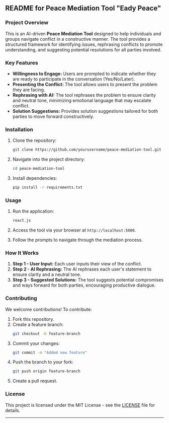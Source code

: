 ## README for Peace Mediation Tool "Eady Peace"

### Project Overview
This is an AI-driven **Peace Mediation Tool** designed to help individuals and groups navigate conflict in a constructive manner. The tool provides a structured framework for identifying issues, rephrasing conflicts to promote understanding, and suggesting potential resolutions for all parties involved.

### Key Features
- **Willingness to Engage:** Users are prompted to indicate whether they are ready to participate in the conversation (Yes/No/Later).
- **Presenting the Conflict:** The tool allows users to present the problem they are facing.
- **Rephrasing with AI:** The tool rephrases the problem to ensure clarity and neutral tone, minimizing emotional language that may escalate conflict.
- **Solution Suggestions:** Provides solution suggestions tailored for both parties to move forward constructively.

### Installation
1. Clone the repository:
   ```bash
   git clone https://github.com/yourusername/peace-mediation-tool.git
   ```
2. Navigate into the project directory:
   ```bash
   cd peace-mediation-tool
   ```
3. Install dependencies:
   ```bash
   pip install -r requirements.txt
   ```

### Usage
1. Run the application:
   ```bash
   react.js
   ```
2. Access the tool via your browser at `http://localhost:5000`.

3. Follow the prompts to navigate through the mediation process.

### How It Works
1. **Step 1 - User Input:** Each user inputs their view of the conflict.
2. **Step 2 - AI Rephrasing:** The AI rephrases each user's statement to ensure clarity and a neutral tone.
3. **Step 3 - Suggested Solutions:** The tool suggests potential compromises and ways forward for both parties, encouraging productive dialogue.

### Contributing
We welcome contributions! To contribute:
1. Fork this repository.
2. Create a feature branch:
   ```bash
   git checkout -b feature-branch
   ```
3. Commit your changes:
   ```bash
   git commit -m "Added new feature"
   ```
4. Push the branch to your fork:
   ```bash
   git push origin feature-branch
   ```
5. Create a pull request.

### License
This project is licensed under the MIT License - see the [LICENSE](LICENSE) file for details.

---
